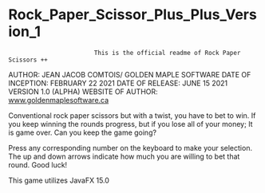 # Rock_Paper_Scissor_Plus_Plus_Version_1

                            This is the official readme of Rock Paper Scissors ++
AUTHOR: JEAN JACOB COMTOIS/ GOLDEN MAPLE SOFTWARE
DATE OF INCEPTION: FEBRUARY 22 2021
DATE OF RELEASE: JUNE 15 2021
VERSION 1.0 (ALPHA)
WEBSITE OF AUTHOR: www.goldenmaplesoftware.ca



Conventional rock paper scissors but with a twist,  you have to bet to win.  If you keep
winning the rounds progress,  but if you lose all of your money;  It is game over.  Can you
keep the game going?

Press any corresponding number on the keyboard to make your selection.  The up and down arrows
indicate how much you are willing to bet that round.  Good luck!

This game utilizes JavaFX 15.0





